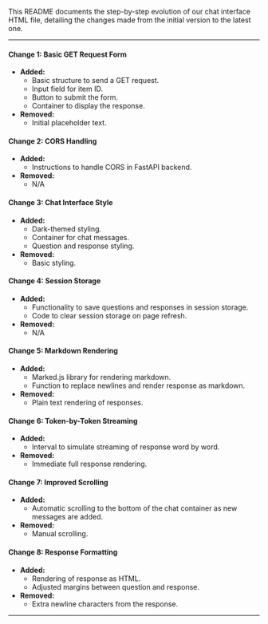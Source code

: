 
This README documents the step-by-step evolution of our chat interface HTML file, detailing the changes made from the initial version to the latest one.

---

#### **Change 1: Basic GET Request Form**
- **Added:**
  - Basic structure to send a GET request.
  - Input field for item ID.
  - Button to submit the form.
  - Container to display the response.
- **Removed:**
  - Initial placeholder text.

#### **Change 2: CORS Handling**
- **Added:**
  - Instructions to handle CORS in FastAPI backend.
- **Removed:**
  - N/A

#### **Change 3: Chat Interface Style**
- **Added:**
  - Dark-themed styling.
  - Container for chat messages.
  - Question and response styling.
- **Removed:**
  - Basic styling.

#### **Change 4: Session Storage**
- **Added:**
  - Functionality to save questions and responses in session storage.
  - Code to clear session storage on page refresh.
- **Removed:**
  - N/A

#### **Change 5: Markdown Rendering**
- **Added:**
  - Marked.js library for rendering markdown.
  - Function to replace newlines and render response as markdown.
- **Removed:**
  - Plain text rendering of responses.

#### **Change 6: Token-by-Token Streaming**
- **Added:**
  - Interval to simulate streaming of response word by word.
- **Removed:**
  - Immediate full response rendering.

#### **Change 7: Improved Scrolling**
- **Added:**
  - Automatic scrolling to the bottom of the chat container as new messages are added.
- **Removed:**
  - Manual scrolling.

#### **Change 8: Response Formatting**
- **Added:**
  - Rendering of response as HTML.
  - Adjusted margins between question and response.
- **Removed:**
  - Extra newline characters from the response.

---
